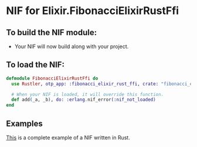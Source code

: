 # NIF for Elixir.FibonacciElixirRustFfi

## To build the NIF module:

- Your NIF will now build along with your project.

## To load the NIF:

```elixir
defmodule FibonacciElixirRustFfi do
  use Rustler, otp_app: :fibonacci_elixir_rust_ffi, crate: "fibonacci_elixir_rust_ffi"

  # When your NIF is loaded, it will override this function.
  def add(_a, _b), do: :erlang.nif_error(:nif_not_loaded)
end
```

## Examples

[This](https://github.com/rusterlium/NifIo) is a complete example of a NIF written in Rust.
